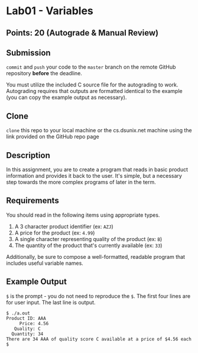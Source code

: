 # Lab01 - Variables

## Points: 20 (Autograde & Manual Review)

## Submission
`commit` and `push` your code to the `master` branch on the remote GitHub repository **before** the deadline.

You must utilize the included C source file for the autograding to work. Autograding requires that outputs are formatted identical to the example (you can copy the example output as necessary).

## Clone
`clone` this repo to your local machine or the cs.dsunix.net machine using the link provided on the GitHub repo page

## Description
In this assignment, you are to create a program that reads in basic product information and provides it back to the user. It's simple, but a necessary step
towards the more complex programs of later in the term.

## Requirements
You should read in the following items using appropriate types.

1. A 3 character product identifier (ex: `AZJ`)
2. A price for the product (ex: `4.99`)
3. A single character representing quality of the product (ex: `B`)
4. The quantity of the product that's currently available (ex: `33`)

Additionally, be sure to compose a well-formatted, readable program that includes useful variable names.

## Example Output
`$` is the prompt - you do not need to reproduce the `$`. The first four lines are for user input. The last line is output.

```
$ ./a.out
Product ID: AAA
     Price: 4.56
   Quality: C
  Quantity: 34
There are 34 AAA of quality score C available at a price of $4.56 each
$
```
